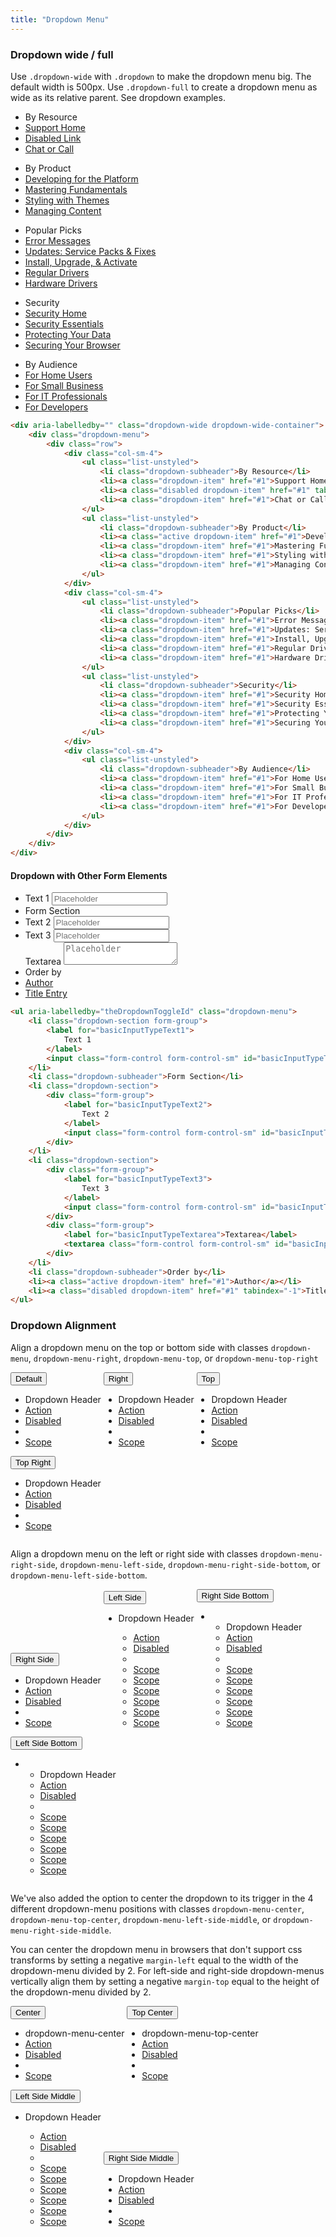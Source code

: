 ```yaml
---
title: "Dropdown Menu"
---
```


### Dropdown wide / full

<p>Use <code>.dropdown-wide</code> with <code>.dropdown</code> to make the dropdown menu big. The default width is 500px. Use <code class="code">.dropdown-full</code> to create a dropdown menu as wide as its relative parent. See dropdown examples.</p>

<div class="clay-site-dropdown-display">
<div aria-labelledby="" class="dropdown-wide dropdown-wide-container">
	<div class="dropdown-menu">
		<div class="row">
			<div class="col-sm-4">
				<ul class="list-unstyled">
					<li class="dropdown-subheader">By Resource</li>
					<li><a class="dropdown-item" href="#1">Support Home</a></li>
					<li><a class="disabled dropdown-item" href="#1" tabindex="-1">Disabled Link</a></li>
					<li><a class="dropdown-item" href="#1">Chat or Call</a></li>
				</ul>
				<ul class="list-unstyled">
					<li class="dropdown-subheader">By Product</li>
					<li><a class="active dropdown-item" href="#1">Developing for the Platform</a></li>
					<li><a class="dropdown-item" href="#1">Mastering Fundamentals</a></li>
					<li><a class="dropdown-item" href="#1">Styling with Themes</a></li>
					<li><a class="dropdown-item" href="#1">Managing Content</a></li>
				</ul>
			</div>
			<div class="col-sm-4">
				<ul class="list-unstyled">
					<li class="dropdown-subheader">Popular Picks</li>
					<li><a class="dropdown-item" href="#1">Error Messages</a></li>
					<li><a class="dropdown-item" href="#1">Updates: Service Packs & Fixes</a></li>
					<li><a class="dropdown-item" href="#1">Install, Upgrade, & Activate</a></li>
					<li><a class="dropdown-item" href="#1">Regular Drivers</a></li>
					<li><a class="dropdown-item" href="#1">Hardware Drivers</a></li>
				</ul>
				<ul class="list-unstyled">
					<li class="dropdown-subheader">Security</li>
					<li><a class="dropdown-item" href="#1">Security Home</a></li>
					<li><a class="dropdown-item" href="#1">Security Essentials</a></li>
					<li><a class="dropdown-item" href="#1">Protecting Your Data</a></li>
					<li><a class="dropdown-item" href="#1">Securing Your Browser</a></li>
				</ul>
			</div>
			<div class="col-sm-4">
				<ul class="list-unstyled">
					<li class="dropdown-subheader">By Audience</li>
					<li><a class="dropdown-item" href="#1">For Home Users</a></li>
					<li><a class="dropdown-item" href="#1">For Small Business</a></li>
					<li><a class="dropdown-item" href="#1">For IT Professionals</a></li>
					<li><a class="dropdown-item" href="#1">For Developers</a></li>
				</ul>
			</div>
		</div>
	</div>
</div>
</div>

```html
<div aria-labelledby="" class="dropdown-wide dropdown-wide-container">
	<div class="dropdown-menu">
		<div class="row">
			<div class="col-sm-4">
				<ul class="list-unstyled">
					<li class="dropdown-subheader">By Resource</li>
					<li><a class="dropdown-item" href="#1">Support Home</a></li>
					<li><a class="disabled dropdown-item" href="#1" tabindex="-1">Disabled Link</a></li>
					<li><a class="dropdown-item" href="#1">Chat or Call</a></li>
				</ul>
				<ul class="list-unstyled">
					<li class="dropdown-subheader">By Product</li>
					<li><a class="active dropdown-item" href="#1">Developing for the Platform</a></li>
					<li><a class="dropdown-item" href="#1">Mastering Fundamentals</a></li>
					<li><a class="dropdown-item" href="#1">Styling with Themes</a></li>
					<li><a class="dropdown-item" href="#1">Managing Content</a></li>
				</ul>
			</div>
			<div class="col-sm-4">
				<ul class="list-unstyled">
					<li class="dropdown-subheader">Popular Picks</li>
					<li><a class="dropdown-item" href="#1">Error Messages</a></li>
					<li><a class="dropdown-item" href="#1">Updates: Service Packs & Fixes</a></li>
					<li><a class="dropdown-item" href="#1">Install, Upgrade, & Activate</a></li>
					<li><a class="dropdown-item" href="#1">Regular Drivers</a></li>
					<li><a class="dropdown-item" href="#1">Hardware Drivers</a></li>
				</ul>
				<ul class="list-unstyled">
					<li class="dropdown-subheader">Security</li>
					<li><a class="dropdown-item" href="#1">Security Home</a></li>
					<li><a class="dropdown-item" href="#1">Security Essentials</a></li>
					<li><a class="dropdown-item" href="#1">Protecting Your Data</a></li>
					<li><a class="dropdown-item" href="#1">Securing Your Browser</a></li>
				</ul>
			</div>
			<div class="col-sm-4">
				<ul class="list-unstyled">
					<li class="dropdown-subheader">By Audience</li>
					<li><a class="dropdown-item" href="#1">For Home Users</a></li>
					<li><a class="dropdown-item" href="#1">For Small Business</a></li>
					<li><a class="dropdown-item" href="#1">For IT Professionals</a></li>
					<li><a class="dropdown-item" href="#1">For Developers</a></li>
				</ul>
			</div>
		</div>
	</div>
</div>
```

#### Dropdown with Other Form Elements

<div class="clay-site-dropdown-menu-container">
	<ul aria-labelledby="theDropdownToggleId" class="dropdown-menu">
		<li class="dropdown-section form-group">
			<label for="basicInputTypeText1">
				Text 1
			</label>
			<input class="form-control form-control-sm" id="basicInputTypeText1" placeholder="Placeholder" type="text"/>
		</li>
		<li class="dropdown-subheader">Form Section</li>
		<li class="dropdown-section">
			<div class="form-group">
				<label for="basicInputTypeText2">
					Text 2
				</label>
				<input class="form-control form-control-sm" id="basicInputTypeText2" placeholder="Placeholder" type="text"/>
			</div>
		</li>
		<li class="dropdown-section">
			<div class="form-group">
				<label for="basicInputTypeText3">
					Text 3
				</label>
				<input class="form-control form-control-sm" id="basicInputTypeText3" placeholder="Placeholder" type="text"/>
			</div>
			<div class="form-group">
				<label for="basicInputTypeTextarea">Textarea</label>
				<textarea class="form-control form-control-sm" id="basicInputTypeTextarea" placeholder="Placeholder"></textarea>
			</div>
		</li>
		<li class="dropdown-subheader">Order by</li>
		<li><a class="active dropdown-item" href="#1">Author</a></li>
		<li><a class="disabled dropdown-item" href="#1" tabindex="-1">Title Entry</a></li>
	</ul>
</div>

```html
<ul aria-labelledby="theDropdownToggleId" class="dropdown-menu">
	<li class="dropdown-section form-group">
		<label for="basicInputTypeText1">
			Text 1
		</label>
		<input class="form-control form-control-sm" id="basicInputTypeText1" placeholder="Placeholder" type="text"/>
	</li>
	<li class="dropdown-subheader">Form Section</li>
	<li class="dropdown-section">
		<div class="form-group">
			<label for="basicInputTypeText2">
				Text 2
			</label>
			<input class="form-control form-control-sm" id="basicInputTypeText2" placeholder="Placeholder" type="text"/>
		</div>
	</li>
	<li class="dropdown-section">
		<div class="form-group">
			<label for="basicInputTypeText3">
				Text 3
			</label>
			<input class="form-control form-control-sm" id="basicInputTypeText3" placeholder="Placeholder" type="text"/>
		</div>
		<div class="form-group">
			<label for="basicInputTypeTextarea">Textarea</label>
			<textarea class="form-control form-control-sm" id="basicInputTypeTextarea" placeholder="Placeholder"></textarea>
		</div>
	</li>
	<li class="dropdown-subheader">Order by</li>
	<li><a class="active dropdown-item" href="#1">Author</a></li>
	<li><a class="disabled dropdown-item" href="#1" tabindex="-1">Title Entry</a></li>
</ul>
```

### Dropdown Alignment

<p>Align a dropdown menu on the top or bottom side with classes <code class="code">dropdown-menu</code>, <code class="code">dropdown-menu-right</code>, <code class="code">dropdown-menu-top</code>, or <code class="code">dropdown-menu-top-right</code></p>

<div class="dropdown" style="display: inline-block;">
	<button aria-expanded="false" aria-haspopup="true" class="btn btn-secondary dropdown-toggle" data-toggle="dropdown" id="dropdownAlignment1" type="button">
		Default
		<span aria-hidden="true" class="icon-caret-down"></span>
	</button>
	<ul aria-labelledby="dropdownAlignment1" class="dropdown-menu">
		<li class="dropdown-header">Dropdown Header</li>
		<li><a class="dropdown-item" href="#1">Action</a></li>
		<li><a class="disabled dropdown-item" href="#1" tabindex="-1">Disabled</a></li>
		<li class="dropdown-divider"></li>
		<li><a class="dropdown-item" href="#1">Scope</a></li>
	</ul>
</div>

<div class="dropdown" style="display: inline-block;">
	<button aria-expanded="false" aria-haspopup="true" class="btn btn-secondary dropdown-toggle" data-toggle="dropdown" id="dropdownAlignment2" type="button">
		Right
		<span aria-hidden="true" class="icon-caret-down"></span>
	</button>
	<ul aria-labelledby="dropdownAlignment2" class="dropdown-menu dropdown-menu-right">
		<li class="dropdown-header">Dropdown Header</li>
		<li><a class="dropdown-item" href="#1">Action</a></li>
		<li><a class="disabled dropdown-item" href="#1" tabindex="-1">Disabled</a></li>
		<li class="dropdown-divider"></li>
		<li><a class="dropdown-item" href="#1">Scope</a></li>
	</ul>
</div>

<div class="dropdown" style="display: inline-block;">
	<button aria-expanded="false" aria-haspopup="true" class="btn btn-secondary dropdown-toggle" data-toggle="dropdown" id="dropdownAlignment3" type="button">
		Top
		<span aria-hidden="true" class="icon-caret-up"></span>
	</button>
	<ul aria-labelledby="dropdownAlignment3" class="dropdown-menu dropdown-menu-top">
		<li class="dropdown-header">Dropdown Header</li>
		<li><a class="dropdown-item" href="#1">Action</a></li>
		<li><a class="disabled dropdown-item" href="#1" tabindex="-1">Disabled</a></li>
		<li class="dropdown-divider"></li>
		<li><a class="dropdown-item" href="#1">Scope</a></li>
	</ul>
</div>

<div class="dropdown" style="display: inline-block;">
	<button aria-expanded="false" aria-haspopup="true" class="btn btn-secondary dropdown-toggle" data-toggle="dropdown" id="dropdownAlignment4" type="button">
		Top Right
		<span aria-hidden="true" class="icon-caret-up"></span>
	</button>
	<ul aria-labelledby="dropdownAlignment4" class="dropdown-menu dropdown-menu-top-right">
		<li class="dropdown-header">Dropdown Header</li>
		<li><a class="dropdown-item" href="#1">Action</a></li>
		<li><a class="disabled dropdown-item" href="#1" tabindex="-1">Disabled</a></li>
		<li class="dropdown-divider"></li>
		<li><a class="dropdown-item" href="#1">Scope</a></li>
	</ul>
</div>

<p>Align a dropdown menu on the left or right side with classes <code class="code">dropdown-menu-right-side</code>, <code class="code">dropdown-menu-left-side</code>, <code class="code">dropdown-menu-right-side-bottom</code>, or <code class="code">dropdown-menu-left-side-bottom</code>.</p>

<div class="dropdown" style="display: inline-block;">
	<button aria-expanded="false" aria-haspopup="true" class="btn btn-secondary dropdown-toggle" data-toggle="dropdown" id="dropdownAlignment5" type="button">
		Right Side
		<span class="icon-caret-right"></span>
	</button>
	<ul aria-labelledby="dropdownAlignment5" class="dropdown-menu dropdown-menu-right-side">
		<li class="dropdown-header">Dropdown Header</li>
		<li><a class="dropdown-item" href="#1">Action</a></li>
		<li><a class="disabled dropdown-item" href="#1" tabindex="-1">Disabled</a></li>
		<li class="dropdown-divider"></li>
		<li><a class="dropdown-item" href="#1">Scope</a></li>
	</ul>
</div>

<div class="dropdown" style="display: inline-block;">
	<button aria-expanded="false" aria-haspopup="true" class="btn btn-secondary dropdown-toggle" data-toggle="dropdown" id="dropdownAlignment6" type="button">
		<span class="icon-caret-left"></span>
		Left Side
	</button>
	<ul aria-labelledby="dropdownAlignment6" class="dropdown-menu dropdown-menu-left-side">
		<li class="dropdown-header">Dropdown Header</li>
		<ul class="inline-scroller">
			<li><a class="dropdown-item" href="#1">Action</a></li>
			<li><a class="disabled dropdown-item" href="#1" tabindex="-1">Disabled</a></li>
			<li class="dropdown-divider"></li>
			<li><a class="dropdown-item" href="#1">Scope</a></li>
			<li><a class="dropdown-item" href="#1">Scope</a></li>
			<li><a class="dropdown-item" href="#1">Scope</a></li>
			<li><a class="dropdown-item" href="#1">Scope</a></li>
			<li><a class="dropdown-item" href="#1">Scope</a></li>
			<li><a class="dropdown-item" href="#1">Scope</a></li>
		</ul>
	</ul>
</div>

<div class="dropdown" style="display: inline-block;">
	<button aria-expanded="false" aria-haspopup="true" class="btn btn-secondary dropdown-toggle" data-toggle="dropdown" id="dropdownAlignment7" type="button">
		Right Side Bottom
		<span class="icon-caret-right"></span>
	</button>
	<ul aria-labelledby="dropdownAlignment7" class="dropdown-menu dropdown-menu-right-side-bottom">
		<li>
			<ul class="inline-scroller">
				<li class="dropdown-header">Dropdown Header</li>
				<li><a class="dropdown-item" href="#1">Action</a></li>
				<li><a class="disabled dropdown-item" href="#1" tabindex="-1">Disabled</a></li>
				<li class="dropdown-divider"></li>
				<li><a class="dropdown-item" href="#1">Scope</a></li>
				<li><a class="dropdown-item" href="#1">Scope</a></li>
				<li><a class="dropdown-item" href="#1">Scope</a></li>
				<li><a class="dropdown-item" href="#1">Scope</a></li>
				<li><a class="dropdown-item" href="#1">Scope</a></li>
				<li><a class="dropdown-item" href="#1">Scope</a></li>
			</ul>
		</li>
	</ul>
</div>

<div class="dropdown" style="display: inline-block;">
	<button aria-expanded="false" aria-haspopup="true" class="btn btn-secondary dropdown-toggle" data-toggle="dropdown" id="dropdownAlignment8" type="button">
		<span class="icon-caret-left"></span>
		Left Side Bottom
	</button>
	<ul aria-labelledby="dropdownAlignment8" class="dropdown-menu dropdown-menu-left-side-bottom">
		<li>
			<ul class="inline-scroller">
				<li class="dropdown-header">Dropdown Header</li>
				<li><a class="dropdown-item" href="#1">Action</a></li>
				<li><a class="disabled dropdown-item" href="#1" tabindex="-1">Disabled</a></li>
				<li class="dropdown-divider"></li>
				<li><a class="dropdown-item" href="#1">Scope</a></li>
				<li><a class="dropdown-item" href="#1">Scope</a></li>
				<li><a class="dropdown-item" href="#1">Scope</a></li>
				<li><a class="dropdown-item" href="#1">Scope</a></li>
				<li><a class="dropdown-item" href="#1">Scope</a></li>
				<li><a class="dropdown-item" href="#1">Scope</a></li>
			</ul>
		</li>
	</ul>
</div>

<p>We've also added the option to center the dropdown to its trigger in the 4 different dropdown-menu positions with classes <code class="code">dropdown-menu-center</code>, <code class="code">dropdown-menu-top-center</code>, <code class="code">dropdown-menu-left-side-middle</code>, or <code class="code">dropdown-menu-right-side-middle</code>.</p>

<p>You can center the dropdown menu in browsers that don't support css transforms by setting a negative <code class="code">margin-left</code> equal to the width of the dropdown-menu divided by 2. For left-side and right-side dropdown-menus vertically align them by setting a negative <code class="code">margin-top</code> equal to the height of the dropdown-menu divided by 2.</p>

<div class="dropdown" style="display: inline-block;">
	<button aria-expanded="false" aria-haspopup="true" class="btn btn-secondary dropdown-toggle" data-toggle="dropdown" id="dropdownAlignment9" type="button">
		Center
		<span class="icon-caret-down"></span>
	</button>
	<ul aria-labelledby="dropdownAlignment9" class="dropdown-menu dropdown-menu-center">
		<li class="dropdown-header">dropdown-menu-center</li>
		<li><a class="dropdown-item" href="#1">Action</a></li>
		<li><a class="disabled dropdown-item" href="#1" tabindex="-1">Disabled</a></li>
		<li class="dropdown-divider"></li>
		<li><a class="dropdown-item" href="#1">Scope</a></li>
	</ul>
</div>

<div class="dropdown" style="display: inline-block;">
	<button aria-expanded="false" aria-haspopup="true" class="btn btn-secondary dropdown-toggle" data-toggle="dropdown" id="dropdownAlignment10" type="button">
		Top Center
		<span class="icon-caret-up"></span>
	</button>
	<ul aria-labelledby="dropdownAlignment10" class="dropdown-menu dropdown-menu-top-center">
		<li class="dropdown-header">dropdown-menu-top-center</li>
		<li><a class="dropdown-item" href="#1">Action</a></li>
		<li><a class="disabled dropdown-item" href="#1" tabindex="-1">Disabled</a></li>
		<li class="dropdown-divider"></li>
		<li><a class="dropdown-item" href="#1">Scope</a></li>
	</ul>
</div>

<div class="dropdown" style="display: inline-block;">
	<button aria-expanded="false" aria-haspopup="true" class="btn btn-secondary dropdown-toggle" data-toggle="dropdown" id="dropdownAlignment11" type="button">
		<span class="icon-caret-left"></span>
		Left Side Middle
	</button>
	<ul aria-labelledby="dropdownAlignment11" class="dropdown-menu dropdown-menu-left-side-middle">
		<li class="dropdown-header">Dropdown Header</li>
		<ul class="inline-scroller">
			<li><a class="dropdown-item" href="#1">Action</a></li>
			<li><a class="disabled dropdown-item" href="#1" tabindex="-1">Disabled</a></li>
			<li class="dropdown-divider"></li>
			<li><a class="dropdown-item" href="#1">Scope</a></li>
			<li><a class="dropdown-item" href="#1">Scope</a></li>
			<li><a class="dropdown-item" href="#1">Scope</a></li>
			<li><a class="dropdown-item" href="#1">Scope</a></li>
			<li><a class="dropdown-item" href="#1">Scope</a></li>
			<li><a class="dropdown-item" href="#1">Scope</a></li>
		</ul>
	</ul>
</div>

<div class="dropdown" style="display: inline-block;">
	<button aria-expanded="false" aria-haspopup="true" class="btn btn-secondary dropdown-toggle" data-toggle="dropdown" id="dropdownAlignment12" type="button">
		Right Side Middle
		<span class="icon-caret-right"></span>
	</button>
	<ul aria-labelledby="dropdownAlignment12" class="dropdown-menu dropdown-menu-right-side-middle">
		<li class="dropdown-header">Dropdown Header</li>
		<li><a class="dropdown-item" href="#1">Action</a></li>
		<li><a class="disabled dropdown-item" href="#1" tabindex="-1">Disabled</a></li>
		<li class="dropdown-divider"></li>
		<li><a class="dropdown-item" href="#1">Scope</a></li>
	</ul>
</div>
